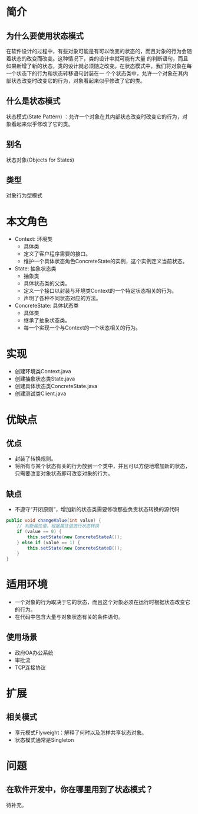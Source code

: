 # 简介
## 为什么要使用状态模式
在软件设计的过程中，有些对象可能是有可以改变的状态的，而且对象的行为会随着状态的改变而改变。这种情况下，类的设计中就可能有大量
的判断语句，而且如果新增了新的状态，类的设计就必须随之改变。在状态模式中，我们将对象在每一个状态下的行为和状态转移语句封装在一
个个状态类中，允许一个对象在其内部状态改变时改变它的行为，对象看起来似乎修改了它的类。
## 什么是状态模式
状态模式(State Pattern) ：允许一个对象在其内部状态改变时改变它的行为，对象看起来似乎修改了它的类。
## 别名
状态对象(Objects for States)
## 类型
对象行为型模式
# 本文角色
- Context: 环境类 
    - 具体类
    - 定义了客户程序需要的接口。
    - 维护一个具体状态角色ConcreteState的实例，这个实例定义当前状态。
- State: 抽象状态类 
    - 抽象类
    - 具体状态类的父类。
    - 定义一个接口以封装与环境类Context的一个特定状态相关的行为。
    - 声明了各种不同状态对应的方法。
- ConcreteState: 具体状态类 
    - 具体类
    - 继承了抽象状态类。
    - 每一个实现一个与Context的一个状态相关的行为。
# 实现
- 创建环境类Context.java
- 创建抽象状态类State.java
- 创建具体状态类ConcreteState.java
- 创建测试类Client.java
# 优缺点
## 优点
- 封装了转换规则。
- 将所有与某个状态有关的行为放到一个类中，并且可以方便地增加新的状态，只需要改变对象状态即可改变对象的行为。
## 缺点
- 不遵守“开闭原则”，增加新的状态类需要修改那些负责状态转换的源代码
```java 
public void changeValue(int value) {
    // 判断属性值，根据属性值进行状态转换
    if (value == 0) {
        this.setState(new ConcreteStateA());
    } else if (value == 1) {
        this.setState(new ConcreteStateB());
    }
}
```
# 适用环境
- 一个对象的行为取决于它的状态，而且这个对象必须在运行时根据状态改变它的行为。
- 在代码中包含大量与对象状态有关的条件语句。
## 使用场景
- 政府OA办公系统
- 审批流
- TCP连接协议
# 扩展
## 相关模式
- 享元模式Flyweight：解释了何时以及怎样共享状态对象。
- 状态模式通常是Singleton
# 问题
## 在软件开发中，你在哪里用到了状态模式？
待补充。
